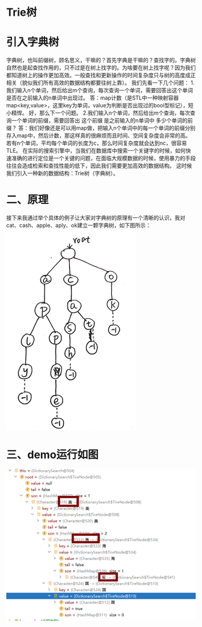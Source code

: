# Trie树
# 引入字典树
字典树，也叫前缀树，顾名思义，干嘛的？首先字典是干嘛的？查找字的。字典树自然也是起查找作用的，只不过是在树上找字的。为啥要在树上找字呢？因为我们都知道树上的操作更加高效。一般查找和更新操作的时间复杂度只与树的高度成正相关（貌似我们所有高效的数据结构都要往树上靠）。
我们先看一下几个问题：
1.我们输入n个单词，然后给出m个查询，每次查询一个单词，需要回答出这个单词是否在之前输入的n单词中出现过。
答：map计数（是STL中一种映射容器map<key,value>，这里key为单词，value为判断是否出现过的bool型标记），短小精悍。
好，那么下一个问题。
2.我们输入n个单词，然后给出m个查询，每次查询一个单词的前缀，需要回答出 这个前缀 是之前输入的n单词中 多少个单词的前缀？
答：我们好像还是可以用map做，把输入n个单词中的每一个单词的前缀分别存入map中，然后计数，那这样真的很麻烦而且时间、空间复杂度会非常的高。若有n个单词，平均每个单词的长度为c，那么时间复杂度就会达到nc，很容易TLE。
在实际的搜索引擎中，当我们在数据库中搜索一个关键字的时候，如何快速准确的进行定位是一个关键的问题，在面临大规模数据的时候，使用暴力的手段往往会造成检索和查找性能的低下，因此我们需要更加高效的数据结构。
这时候我们引入一种新的数据结构：Trie树（字典树）。
# 二、原理
接下来我通过举个具体的例子让大家对字典树的原理有一个清晰的认识，我对cat、cash、apple、aply、ok建立一颗字典树，如下图所示：
![](./assets/readme-1676367618155.png)
# 三、demo运行如图
![](./assets/readme-1676367466214.png)
